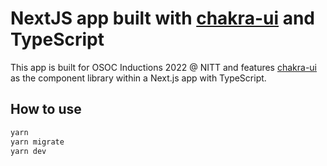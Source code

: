 # NextJS app built with [chakra-ui](https://github.com/chakra-ui/chakra-ui) and TypeScript

This app is built for OSOC Inductions 2022 @ NITT and features [chakra-ui](https://github.com/chakra-ui/chakra-ui) as the component library within a Next.js app with TypeScript.

## How to use

```bash
yarn
yarn migrate
yarn dev
```
